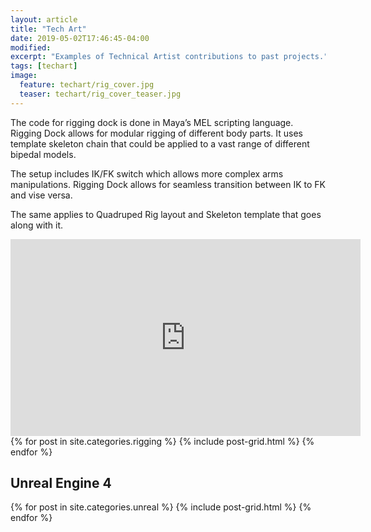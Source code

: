 ```yaml
---
layout: article
title: "Tech Art"
date: 2019-05-02T17:46:45-04:00
modified:
excerpt: "Examples of Technical Artist contributions to past projects."
tags: [techart]
image:
  feature: techart/rig_cover.jpg
  teaser: techart/rig_cover_teaser.jpg
---
```


The code for rigging dock is done in Maya’s MEL scripting language. Rigging Dock allows for modular rigging of different body parts. It uses template skeleton chain that could be applied to a vast range of different bipedal models.

The setup includes IK/FK switch which allows more complex arms manipulations. Rigging Dock allows for seamless transition between IK to FK and vise versa. 

The same applies to Quadruped Rig layout and Skeleton template that goes along with it. 

<iframe width="560" height="315" src="https://www.youtube.com/embed/2evuV3w3sJc" frameborder="0" allow="accelerometer; autoplay; encrypted-media; gyroscope; picture-in-picture" allowfullscreen></iframe>

<div class="tiles">
{% for post in site.categories.rigging %}
  {% include post-grid.html %}
{% endfor %}
</div><!-- /.tiles -->

<h2>Unreal Engine 4</h2>

<div class="tiles">
{% for post in site.categories.unreal %}
  {% include post-grid.html %}
{% endfor %}
</div><!-- /.tiles -->



